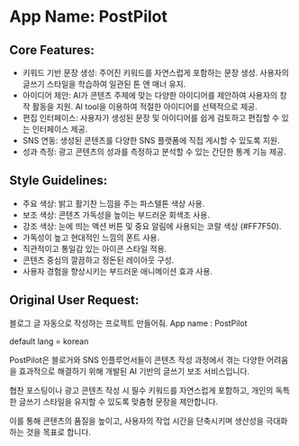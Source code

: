 # **App Name**: PostPilot

## Core Features:

- 키워드 기반 문장 생성: 주어진 키워드를 자연스럽게 포함하는 문장 생성. 사용자의 글쓰기 스타일을 학습하여 일관된 톤 앤 매너 유지.
- 아이디어 제안: AI가 콘텐츠 주제에 맞는 다양한 아이디어를 제안하여 사용자의 창작 활동을 지원. AI tool을 이용하여 적절한 아이디어를 선택적으로 제공.
- 편집 인터페이스: 사용자가 생성된 문장 및 아이디어를 쉽게 검토하고 편집할 수 있는 인터페이스 제공.
- SNS 연동: 생성된 콘텐츠를 다양한 SNS 플랫폼에 직접 게시할 수 있도록 지원.
- 성과 측정: 광고 콘텐츠의 성과를 측정하고 분석할 수 있는 간단한 통계 기능 제공.

## Style Guidelines:

- 주요 색상: 밝고 활기찬 느낌을 주는 파스텔톤 색상 사용.
- 보조 색상: 콘텐츠 가독성을 높이는 부드러운 회색조 사용.
- 강조 색상: 눈에 띄는 액션 버튼 및 중요 알림에 사용되는 코랄 색상 (#FF7F50).
- 가독성이 높고 현대적인 느낌의 폰트 사용.
- 직관적이고 통일감 있는 아이콘 스타일 적용.
- 콘텐츠 중심의 깔끔하고 정돈된 레이아웃 구성.
- 사용자 경험을 향상시키는 부드러운 애니메이션 효과 사용.

## Original User Request:
블로그 글 자동으로 작성하는 프로젝트 만들어줘. App name : PostPilot

default lang = korean

PostPilot은 블로거와 SNS 인플루언서들이 콘텐츠 작성 과정에서 겪는 다양한 어려움을 효과적으로 해결하기 위해 개발된 AI 기반의 글쓰기 보조 서비스입니다.

협찬 포스팅이나 광고 콘텐츠 작성 시 필수 키워드를 자연스럽게 포함하고, 개인의 독특한 글쓰기 스타일을 유지할 수 있도록 맞춤형 문장을 제안합니다.

이를 통해 콘텐츠의 품질을 높이고, 사용자의 작업 시간을 단축시키며 생산성을 극대화하는 것을 목표로 합니다.
  